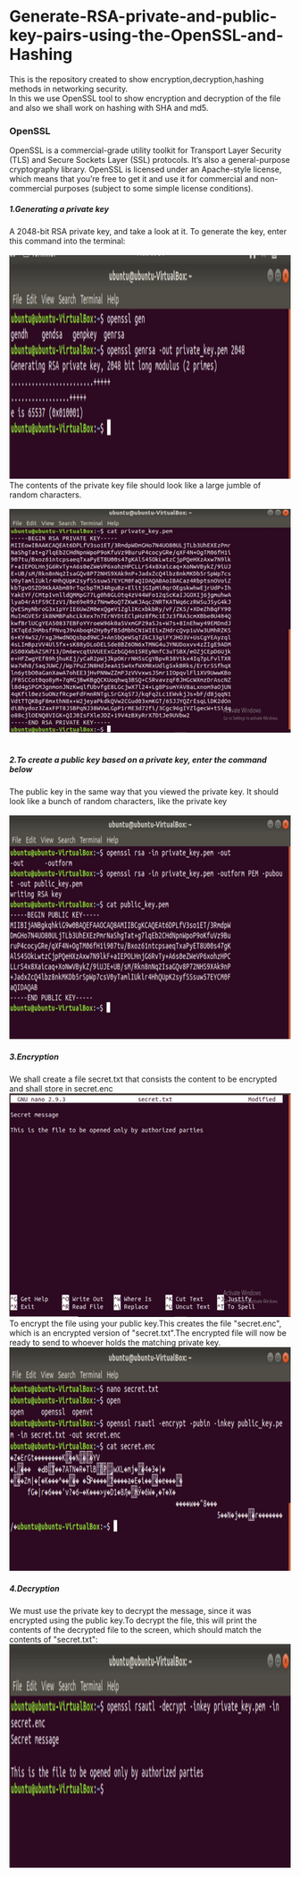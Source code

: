# Generate-RSA-private-and-public-key-pairs-using-the-OpenSSL-and-Hashing
This is the repository created to show encryption,decryption,hashing methods in networking security.<br>
In this we use OpenSSL tool to show encryption and decryption of the file and also we shall work on hashing with SHA and md5.<br>

### OpenSSL
OpenSSL is a commercial-grade utility toolkit for Transport Layer Security (TLS) and Secure Sockets Layer (SSL) protocols. It’s also a general-purpose cryptography library. OpenSSL is licensed under an Apache-style license, which means that you’re free to get it and use it for commercial and non-commercial purposes (subject to some simple license conditions).

##### 1.Generating a private key<br>
A 2048-bit RSA private key, and take a look at it. To generate the key, enter this command into the terminal:<br>
<br>
<img src="encrypt-decrypt and sign-verify using openssl/images_enc_dec/private_key.JPG" width="800" height="400"><br>
The contents of the private key file should look like a large jumble of random characters.<br>
<br>
<img src="encrypt-decrypt and sign-verify using openssl/images_enc_dec/private_key_1.JPG" width="800" height="400"><br>
<br>
##### 2.To create a public key based on a private key, enter the command below<br>
 The public key in the same way that you viewed the private key. It should look like a bunch of random characters, like the private key<br>
<br>
<img src="encrypt-decrypt and sign-verify using openssl/images_enc_dec/public_key.JPG" width="800" height="400"><br>
##### 3.Encryption<br>
We shall create a file secret.txt that consists the content to be encrypted and shall store in secret.enc
<br>
<img src="encrypt-decrypt and sign-verify using openssl/images_enc_dec/secret_file.JPG" width="800" height="400"><br>
To encrypt the file using your public key.This creates the file "secret.enc", which is an encrypted version of "secret.txt".The encrypted file will now be ready to send to whoever holds the matching private key.<br>
<img src="encrypt-decrypt and sign-verify using openssl/images_enc_dec/encrypt_file.JPG" width="800" height="400"><br>
##### 4.Decryption<br>
We must use the private key to decrypt the message, since it was encrypted using the public key.To decrypt the file, this will print the contents of the decrypted file to the screen, which should match the contents of "secret.txt":
<img src="encrypt-decrypt and sign-verify using openssl/images_enc_dec/decrypt.JPG" width="800" height="400"><br>
